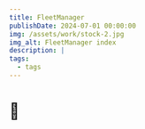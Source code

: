 ```yaml
---
title: FleetManager
publishDate: 2024-07-01 00:00:00
img: /assets/work/stock-2.jpg
img_alt: FleetManager index
description: |
tags:
  - tags
---
```


# 🚧